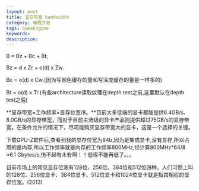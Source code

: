 ```yaml
---
layout: post
title: 显存带宽 bandwidth
category: 编程开发
tags: GameEngine
keywords: 
description: 
---
```


B = Bz + Bc + Bt; 

Bz = d x Zr + o(d) x Zw.

Bc = o(d) x Cw.(因为写颜色缓存的量和写深度缓存的量是一样多的)

Bt = o(d) x Tr.(有些architecture读取纹理在depth test之前,这里默认在depth
test之后)

 

**显存带宽=工作频率×显存位宽/8。**目前大多低端的显卡都能提供6.4GB/s、8.0GB/s的显存带宽，而对于目前主流级的显卡产品则提供超过75GB/s的显存带宽。在条件允许的情况下，尽可能购买显存带宽大的显卡，这是一个选择的关键。

下载GPU-Z软件后,查看到我的显存位宽为64b,因为是集成显卡,没有显存,所以占用的是内存,所以工作频率就是内存的工作频率800MHz,经计算800MHz\*64/8 ≈6.1 Gbytes/s,伤不起有木有啊！！低得不能再低了。。。

 

目前市场上的常见显存位宽有128位、256位、384位和512位四种，人们习惯上叫的128位、256位显卡、384位显卡、512位显卡和1024位显卡就是指其相应的显存位宽。(2013)






